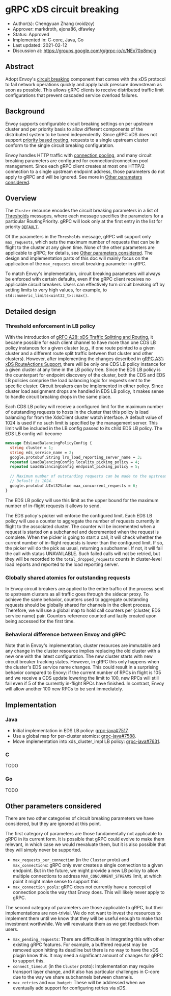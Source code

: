 # gRPC xDS circuit breaking

* Author(s): Chengyuan Zhang (voidzcy)
* Approver: markdroth, ejona86, dfawley
* Status: Approved
* Implemented in: C-core, Java, Go 
* Last updated: 2021-02-12
* Discussion at: https://groups.google.com/g/grpc-io/c/NEx70p8mcjg


## Abstract

Adopt Envoy's [circuit breaking](https://www.envoyproxy.io/docs/envoy/latest/intro/arch_overview/upstream/circuit_breaking#circuit-breaking) 
component that comes with the xDS protocol to
fail network operations quickly and apply back pressure downstream as soon as
possible. This allows gRPC clients to receive distributed traffic limit 
configurations that prevent cascaded service overload failures. 

## Background

Envoy supports configurable circuit breaking settings on per upstream cluster 
and per priority basis to allow different components of the distributed system
to be tuned independently. Since gRPC xDS does not support [priority based
routing](https://www.envoyproxy.io/docs/envoy/latest/intro/arch_overview/http/http_routing#arch-overview-http-routing-priority), 
requests to a single upstream cluster conform to the single circuit breaking
configuration.

Envoy handles HTTP traffic with [connection pooling](https://www.envoyproxy.io/docs/envoy/latest/intro/arch_overview/upstream/connection_pooling#connection-pooling),
and many circuit breaking parameters are configured for
connection/connection pool management. Since each gRPC client creates at most
one HTTP/2 connection to a single upstream endpoint address, those
parameters do not apply to gRPC and will be ignored. See more in
[Other parameters considered](#other-parameters-considered).

## Overview

The `Cluster` resource encodes the circuit breaking parameters in a list of
[Thresholds](https://www.envoyproxy.io/docs/envoy/latest/api-v2/api/v2/cluster/circuit_breaker.proto#cluster-circuitbreakers-thresholds)
messages, where each message specifies the parameters for a particular 
RoutingPriority. gRPC will look only at the first entry in the list for 
priority [`DEFAULT`](https://www.envoyproxy.io/docs/envoy/latest/api-v2/api/v2/core/base.proto#enum-core-routingpriority).

Of the parameters in the `Thresholds` message, gRPC will support only
`max_requests`, which sets the maximum number of requests that can be in flight
to the cluster at any given time. None of the other parameters are applicable
to gRPC; for details, see [Other parameters considered](#other-parameters-considered).
The design and implementation parts of this doc will mainly focus on the
application of the `max_requests` circuit breaking parameter in gRPC.

To match Envoy's implementation, circuit breaking parameters will always be 
enforced with certain defaults, even if the gRPC client receives no applicable 
circuit breakers. Users can effectively turn circuit breaking off by setting
limits to very high values, for example, to 
`std::numeric_limits<uint32_t>::max()`.

## Detailed design

### Threshold enforcement in LB policy

With the introduction of [gRFC A28: xDS Traffic Splitting and Routing](https://github.com/grpc/proposal/blob/master/A28-xds-traffic-splitting-and-routing.md), 
it became possible for each client channel to have more than one CDS LB policy 
instances for a given cluster (e.g., if one route pointed to a given cluster
and a different route split traffic between that cluster and other clusters). 
However, after implementing the changes described in [gRPC A31: xDS RouteActions Support](https://github.com/grpc/proposal/blob/master/A31-xds-timeout-support-and-config-selector.md),
there will be only one CDS LB policy instance for a given cluster at any time
in the LB policy tree. Since the EDS LB policy is the counterpart for endpoint
discovery of the cluster, both the CDS and EDS LB policies comprise the load
balancing logic for requests sent to the specific cluster. Circuit breakers can
be implemented in either policy. Since cluster load assignment drops are 
handled in EDS LB policy, it makes sense to handle circuit breaking drops in 
the same place.

Each CDS LB policy will receive a configured limit for the maximum number of 
outstanding requests to hosts in the cluster that this policy is load balancing
for from the XdsClient cluster watch interface. A default value of 1024 is used
if no such limit is specified by the management server. This limit will be 
included in the LB config passed to its child EDS LB policy. The EDS LB config 
will become

```proto
message EdsLoadBalancingPolicyConfig {
  string cluster = 1;
  string eds_service_name = 2;
  google.protobuf.String lrs_load_reporting_server_name = 3;
  repeated LoadBalancingConfig locality_picking_policy = 4;
  repeated LoadBalancingConfig endpoint_picking_policy = 5;
  
  // Maximum number of outstanding requests can be made to the upstream cluster.
  // Default is 1024.
  google.protobuf.UInt32Value max_concurrent_requests = 6;
}
```

The EDS LB policy will use this limit as the upper bound for the maximum number
of in-flight requests it allows to send.

The EDS policy's picker will enforce the configured limit. Each EDS LB policy
will use a counter to aggregate the number of requests currently in flight to
the associated cluster. The counter will be incremented when a request is
started on a subchannel and decremented when the request is complete. 
When the picker is going to start a call, it will check whether the current
number of in-flight requests is lower than the configured limit. If so, the 
picker will do the pick as usual, returning a subchannel. If not, it will 
fail the call with status UNAVAILABLE. Such failed calls will not be retried,
but they will be recorded to the `total_dropped_requests` counts in 
cluster-level load reports and reported to the load reporting server.

### Globally shared atomics for outstanding requests

In Envoy circuit breakers are applied to the entire traffic of 
the process sent to upstream clusters as all traffic goes through the sidecar
proxy. To achieve the same behavior, counters used to aggregate outstanding
requests should be globally shared for channels in the client process.
Therefore, we will use a global map to hold call counters per {cluster, EDS
service name} pair. Counters reference counted and lazily created upon being
accessed for the first time.

### Behavioral difference between Envoy and gRPC

Note that in Envoy's implementation, cluster resources are immutable and any 
change in the cluster resource implies replacing the old cluster with a new one
with the latest configuration. The new cluster starts with new circuit breaker
tracking states. However, in gRPC this only happens when the cluster's EDS
service name changes. This could result in a surprising behavior compared to
Enovy: if the current number of RPCs in flight is 105 and we receive a CDS
update lowering the limit to 100, new RPCs will still fail even if 5 of the
currently in-flight RPCs have finished. In contrast, Envoy will allow 
another 100 new RPCs to be sent immediately.

## Implementation

### Java
- Initial implementation in EDS LB policy: [grpc-java#7517](https://github.com/grpc/grpc-java/pull/7517).
- Use a global map for per-cluster atomics: [grpc-java#7588](https://github.com/grpc/grpc-java/pull/7588).
- Move implementation into xds_cluster_impl LB policy: [grpc-java#7631](https://github.com/grpc/grpc-java/pull/7631).

### C
TODO

### Go
TODO

## Other parameters considered

There are two other categories of circuit breaking parameters we have 
considered, but they are ignored at this point.

The first category of parameters are those fundamentally not applicable to gRPC
in its current form. It is possible that gRPC could evolve to make them 
relevant, in which case we would reevaluate them, but it is also possible that 
they will simply never be supported.

- `max_requests_per_connection` (in the `Cluster` proto) and `max_connections`: 
gRPC only ever creates a single connection to a given endpoint. But in the 
future, we might provide a new LB policy to allow multiple connections to 
address `MAX_CONCURRENT_STREAMS` limit, at which point it might make sense to 
support this.
- `max_connection_pools`: gRPC does not currently have a concept of connection
pools the way that Envoy does. This will likely never apply to gRPC.

The second category of parameters are those applicable to gRPC, but their 
implementations are non-trivial. We do not want to invest the resources to 
implement them until we know that they will be useful enough to make that 
investment worthwhile. We will reevaluate them as we get feedback from users.

- `max_pending_requests`: There are difficulties in integrating this with other
existing gRPC features. For example, a buffered request may be removed upon 
hitting its deadline but there is no way to have the xDS plugin know this. It 
may need a significant amount of changes for gRPC to support this.
- `connect_timeout` (in the `Cluster` proto): Implementation may require
transport layer change, and it also has particular challenges in C-core due to
the way we share subchannels between channels.
- `max_retries` and `max_budget`: These will be addressed when we eventually
add support for configuring retries via xDS.

